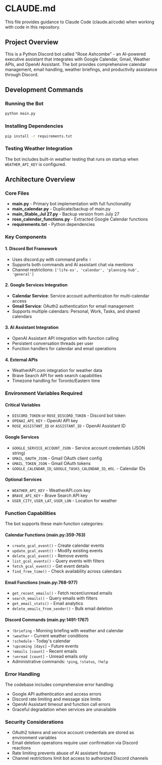 # CLAUDE.md

This file provides guidance to Claude Code (claude.ai/code) when working with code in this repository.

## Project Overview

This is a Python Discord bot called "Rose Ashcombe" - an AI-powered executive assistant that integrates with Google Calendar, Gmail, Weather APIs, and OpenAI Assistant. The bot provides comprehensive calendar management, email handling, weather briefings, and productivity assistance through Discord.

## Development Commands

### Running the Bot
```bash
python main.py
```

### Installing Dependencies
```bash
pip install -r requirements.txt
```

### Testing Weather Integration
The bot includes built-in weather testing that runs on startup when `WEATHER_API_KEY` is configured.

## Architecture Overview

### Core Files
- **main.py** - Primary bot implementation with full functionality
- **main_calendar.py** - Duplicate/backup of main.py 
- **main_Stable_Jul 27.py** - Backup version from July 27
- **rose_calendar_functions.py** - Extracted Google Calendar functions
- **requirements.txt** - Python dependencies

### Key Components

#### 1. Discord Bot Framework
- Uses discord.py with command prefix `!`
- Supports both commands and AI assistant chat via mentions
- Channel restrictions: `['life-os', 'calendar', 'planning-hub', 'general']`

#### 2. Google Services Integration
- **Calendar Service**: Service account authentication for multi-calendar access
- **Gmail Service**: OAuth2 authentication for email management
- Supports multiple calendars: Personal, Work, Tasks, and shared calendars

#### 3. AI Assistant Integration
- OpenAI Assistant API integration with function calling
- Persistent conversation threads per user
- Function handlers for calendar and email operations

#### 4. External APIs
- WeatherAPI.com integration for weather data
- Brave Search API for web search capabilities
- Timezone handling for Toronto/Eastern time

### Environment Variables Required

#### Critical Variables
- `DISCORD_TOKEN` or `ROSE_DISCORD_TOKEN` - Discord bot token
- `OPENAI_API_KEY` - OpenAI API key  
- `ROSE_ASSISTANT_ID` or `ASSISTANT_ID` - OpenAI Assistant ID

#### Google Services
- `GOOGLE_SERVICE_ACCOUNT_JSON` - Service account credentials (JSON string)
- `GMAIL_OAUTH_JSON` - Gmail OAuth client config
- `GMAIL_TOKEN_JSON` - Gmail OAuth tokens
- `GOOGLE_CALENDAR_ID`, `GOOGLE_TASKS_CALENDAR_ID`, etc. - Calendar IDs

#### Optional Services
- `WEATHER_API_KEY` - WeatherAPI.com key
- `BRAVE_API_KEY` - Brave Search API key
- `USER_CITY`, `USER_LAT`, `USER_LON` - Location for weather

### Function Capabilities

The bot supports these main function categories:

#### Calendar Functions (main.py:359-763)
- `create_gcal_event()` - Create calendar events
- `update_gcal_event()` - Modify existing events  
- `delete_gcal_event()` - Remove events
- `list_gcal_events()` - Query events with filters
- `fetch_gcal_event()` - Get event details
- `find_free_time()` - Check availability across calendars

#### Email Functions (main.py:768-977)
- `get_recent_emails()` - Fetch recent/unread emails
- `search_emails()` - Query emails with filters
- `get_email_stats()` - Email analytics
- `delete_emails_from_sender()` - Bulk email deletion

#### Discord Commands (main.py:1491-1767)
- `!briefing` - Morning briefing with weather and calendar
- `!weather` - Current weather conditions
- `!schedule` - Today's calendar
- `!upcoming [days]` - Future events
- `!emails [count]` - Recent emails
- `!unread [count]` - Unread emails only
- Administrative commands: `!ping`, `!status`, `!help`

### Error Handling

The codebase includes comprehensive error handling:
- Google API authentication and access errors
- Discord rate limiting and message size limits
- OpenAI Assistant timeout and function call errors
- Graceful degradation when services are unavailable

### Security Considerations

- OAuth2 tokens and service account credentials are stored as environment variables
- Email deletion operations require user confirmation via Discord reactions
- Rate limiting prevents abuse of AI assistant features
- Channel restrictions limit bot access to authorized Discord channels
